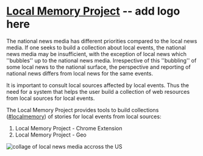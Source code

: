 # [Local Memory Project] -- add logo here

The national news media has different priorities compared to the local news media. If one seeks to build a collection about local events, the national news media may be insufficient, with the exception of local news which ''bubbles'' up to the national news media. Irrespective of this ''bubbling'' of some local news to the national surface, the perspective and reporting of national news differs from local news for the same events.

It is important to consult local sources affected by local events. Thus the need for a system that helps the user build a collection of web resources from local sources for local events.

The Local Memory Project provides tools to build collections ([#localmemory]) of stories for local events from local sources:
1. Local Memory Project - Chrome Extension
2. Local Memory Project - Geo

![collage of local news media accross the US](http://www.localmemory.org/static/LMG0.png)

[Local Memory Project]: <http://www.localmemory.org>
[#localmemory]: <https://twitter.com/hashtag/localmemory?f=tweets&vertical=default&src=hash>